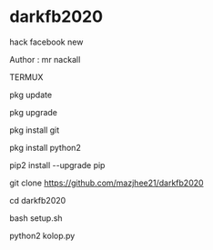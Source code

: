 # darkfb2020
hack facebook new

Author  : mr nackall

TERMUX


pkg update

pkg upgrade

pkg install git

pkg install python2

pip2 install --upgrade pip


git clone https://github.com/mazjhee21/darkfb2020

cd darkfb2020

bash setup.sh

python2 kolop.py
